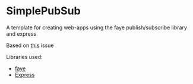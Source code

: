 # SimplePubSub
A template for creating web-apps using the faye publish/subscribe library and express

Based on [this](https://github.com/faye/faye/issues/256) issue

Libraries used: 
- [faye](https://faye.jcoglan.com)
- [Express](https://expressjs.com)
